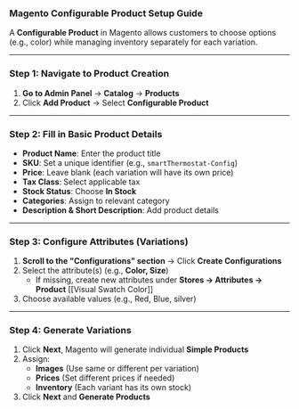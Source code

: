 ### **Magento Configurable Product Setup Guide**

A **Configurable Product** in Magento allows customers to choose options (e.g., color) while managing inventory separately for each variation.

---

### **Step 1: Navigate to Product Creation**

1. **Go to Admin Panel** → **Catalog** → **Products**
2. Click **Add Product** → Select **Configurable Product**

---

### **Step 2: Fill in Basic Product Details**

- **Product Name**: Enter the product title
- **SKU**: Set a unique identifier (e.g., `smartThermostat-Config`)
- **Price**: Leave blank (each variation will have its own price)
- **Tax Class**: Select applicable tax
- **Stock Status**: Choose **In Stock**
- **Categories**: Assign to relevant category
- **Description & Short Description**: Add product details

---

### **Step 3: Configure Attributes (Variations)**

1. **Scroll to the "Configurations" section** → Click **Create Configurations**
2. Select the attribute(s) (e.g., **Color, Size**)
    - If missing, create new attributes under **Stores → Attributes → Product**
      [[Visual Swatch Color]]
3. Choose available values (e.g., Red, Blue, silver)

---

### **Step 4: Generate Variations**

1. Click **Next**, Magento will generate individual **Simple Products**
2. Assign:
    - **Images** (Use same or different per variation)
    - **Prices** (Set different prices if needed)
    - **Inventory** (Each variant has its own stock)
3. Click **Next** and **Generate Products**